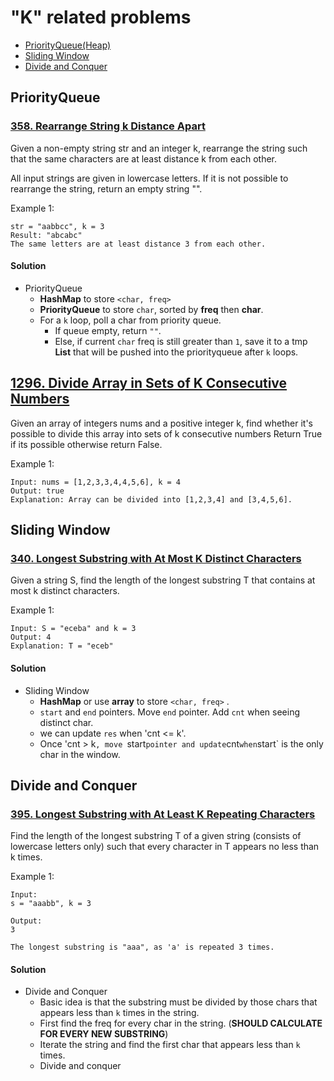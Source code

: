 # "K" related problems

- [PriorityQueue(Heap)](#priorityqueue)
- [Sliding Window](#sliding-window)
- [Divide and Conquer](#divide-and-conquer)

## PriorityQueue
### [358. Rearrange String k Distance Apart](https://github.com/weltond/DataStructure/blob/master/LeetCode/heap/358-Rearrage-String-K-Distance-Apart.md)
Given a non-empty string str and an integer k, rearrange the string such that the same characters are at least distance k from each other.

All input strings are given in lowercase letters. If it is not possible to rearrange the string, return an empty string "".

Example 1:

```
str = "aabbcc", k = 3
Result: "abcabc"
The same letters are at least distance 3 from each other.
```

#### Solution
- PriorityQueue
  - **HashMap** to store `<char, freq>`
  - **PriorityQueue** to store `char`, sorted by **freq** then **char**.
  - For a `k` loop, poll a char from priority queue.
    - If queue empty, return `""`.
    - Else, if current `char` freq is still greater than `1`, save it to a tmp **List** that will be pushed into the priorityqueue after `k` loops.


## [1296. Divide Array in Sets of K Consecutive Numbers](https://github.com/weltond/DataStructure/blob/master/LeetCode/greedy/1296-divide-array-in-sets-of-k-consecutive-numbers.md)

Given an array of integers nums and a positive integer k, find whether it's possible to divide this array into sets of k consecutive numbers
Return True if its possible otherwise return False.


Example 1:

```
Input: nums = [1,2,3,3,4,4,5,6], k = 4
Output: true
Explanation: Array can be divided into [1,2,3,4] and [3,4,5,6].
```



## Sliding Window
### [340. Longest Substring with At Most K Distinct Characters](https://github.com/weltond/DataStructure/blob/master/LeetCode/hashmap/340-longest-substring-with-at-most-k-distinct-characters.md)

Given a string S, find the length of the longest substring T that contains at most k distinct characters.

Example 1:

```
Input: S = "eceba" and k = 3
Output: 4
Explanation: T = "eceb"
```

#### Solution
- Sliding Window
  - **HashMap** or use **array** to store `<char, freq>` .
  - `start` and `end` pointers. Move `end` pointer. Add `cnt` when seeing distinct char.
  - we can update `res` when 'cnt <= k'.
  - Once 'cnt > k`, move `start` pointer and update `cnt` when `start` is the only char in the window.
  
## Divide and Conquer
### [395. Longest Substring with At Least K Repeating Characters](https://github.com/weltond/DataStructure/blob/master/LeetCode/string/395-Longest-Substring-with-At-Least%20K-Repeating-Characters.md)

Find the length of the longest substring T of a given string (consists of lowercase letters only) such that every character in T appears no less than k times.

Example 1:

```
Input:
s = "aaabb", k = 3

Output:
3

The longest substring is "aaa", as 'a' is repeated 3 times.
```

#### Solution
- Divide and Conquer
  - Basic idea is that the substring must be divided by those chars that appears less than `k` times in the string.
  - First find the freq for every char in the string. (**SHOULD CALCULATE FOR EVERY NEW SUBSTRING**)
  - Iterate the string and find the first char that appears less than `k` times.
  - Divide and conquer
  



